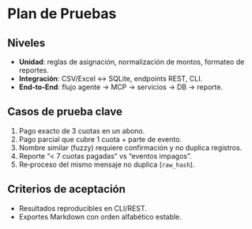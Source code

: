 # Plan de Pruebas

## Niveles
- **Unidad**: reglas de asignación, normalización de montos, formateo de reportes.
- **Integración**: CSV/Excel ↔ SQLite, endpoints REST, CLI.
- **End‑to‑End**: flujo agente → MCP → servicios → DB → reporte.

## Casos de prueba clave
1. Pago exacto de 3 cuotas en un abono.
2. Pago parcial que cubre 1 cuota + parte de evento.
3. Nombre similar (fuzzy) requiere confirmación y no duplica registros.
4. Reporte “< 7 cuotas pagadas” vs “eventos impagos”.
5. Re‑proceso del mismo mensaje no duplica (`raw_hash`).

## Criterios de aceptación
- Resultados reproducibles en CLI/REST.
- Exportes Markdown con orden alfabético estable.
